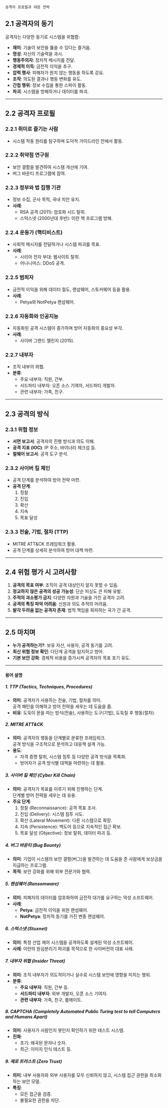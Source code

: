 ```ad-hint
공격자 프로필과 대응 전략
```
## 2.1 공격자의 동기
공격자는 다양한 동기로 시스템을 위협함:
- **재미**: 기술이 보안을 뚫을 수 있다는 즐거움.
- **명성**: 자신의 기술력을 과시.
- **행동주의자**: 정치적 메시지를 전달.
- **경제적 이득**: 금전적 이익을 추구.
- **압력 행사**: 피해자가 원치 않는 행동을 하도록 강요.
- **조작**: 의도된 결과나 행동 변화를 유도.
- **간첩 행위**: 정보 수집을 통한 스파이 활동.
- **파괴**: 시스템을 방해하거나 데이터를 파괴.

---

## 2.2 공격자 프로필
### 2.2.1 취미로 즐기는 사람
- 시스템 작동 원리를 탐구하며 도덕적 가이드라인 안에서 활동.

### 2.2.2 취약점 연구원
- 보안 결함을 발견하여 시스템 개선에 기여.
- 버그 바운티 프로그램에 참여.

### 2.2.3 정부와 법 집행 기관
- 정보 수집, 군사 목적, 국내 치안 유지.
- **사례**:
  - RSA 공격 (2011): 암호화 시드 탈취.
  - 스턱스넷 (2000년대 후반): 이란 핵 프로그램 방해.

### 2.2.4 운동가 (핵티비스트)
- 사회적 메시지를 전달하거나 시스템 파괴를 목표.
- **사례**:
  - 시리아 전자 부대: 웹사이트 탈취.
  - 어나니머스: DDoS 공격.

### 2.2.5 범죄자
- 금전적 이익을 위해 데이터 절도, 랜섬웨어, 스토커웨어 등을 활용.
- **사례**:
  - Petya와 NotPetya 랜섬웨어.

### 2.2.6 자동화와 인공지능
- 자동화된 공격 시스템이 증가하며 방어 자동화의 중요성 부각.
- **사례**:
  - 사이버 그랜드 챌린지 (2015).

### 2.2.7 내부자
- 조직 내부의 위협.
- **분류**:
  - 주요 내부자: 직원, 간부.
  - 서드파티 내부자: 오픈 소스 기여자, 서드파티 개발자.
  - 관련 내부자: 가족, 친구.

---

## 2.3 공격의 방식
### 2.3.1 위협 정보
- **서면 보고서**: 공격자의 진행 방식과 의도 이해.
- **공격 지표 (IOC)**: IP 주소, 바이너리 체크섬 등.
- **멀웨어 보고서**: 공격 도구 분석.

### 2.3.2 사이버 킬 체인
- 공격 단계를 분석하여 방어 전략 마련.
- **공격 단계**:
  1. 정찰
  2. 진입
  3. 확산
  4. 지속
  5. 목표 달성

### 2.3.3 전술, 기법, 절차 (TTP)
- MITRE ATT&CK 프레임워크 활용.
- 공격 단계를 상세히 분석하여 방어 대책 마련.

---

## 2.4 위험 평가 시 고려사항
1. **공격의 목표 여부**: 조직이 공격 대상인지 알지 못할 수 있음.
2. **정교하지 않은 공격의 성공 가능성**: 단순 피싱도 큰 피해 유발.
3. **주적의 과소평가 금지**: 다양한 자원과 기술을 가진 공격자 고려.
4. **공격의 특징 파악 어려움**: 신원과 의도 추적의 어려움.
5. **발각 두려움 없는 공격자 존재**: 법적 책임을 회피하는 국가 간 공격.

---

## 2.5 마치며
- **누가 공격하는가?**: 보유 자산, 사용자, 공격 동기를 고려.
- **최신 위협 정보 확인**: 다단계 공격을 탐지하고 방어.
- **기본 보안 강화**: 경제적 비용을 증가시켜 공격자의 목표 포기 유도.

---
#### 용어 설명
##### 1. TTP (Tactics, Techniques, Procedures)
- **의미**: 공격자가 사용하는 전술, 기법, 절차를 의미.  
  공격 패턴을 이해하고 방어 전략을 세우는 데 도움을 줌.
- **비유**: 도둑이 문을 따는 방식(전술), 사용하는 도구(기법), 도둑질 후 행동(절차).
##### 2. MITRE ATT&CK
- **의미**: 공격자의 행동을 단계별로 분류한 프레임워크.  
  공격 방식을 구조적으로 분석하고 대응책 설계 가능.
- **용도**:
  - 자격 증명 탈취, 시스템 침투 등 다양한 공격 방식을 목록화.
  - 방어자가 공격 방식별 대책을 마련하는 데 활용.
##### 3. 사이버 킬 체인 (Cyber Kill Chain)
- **의미**: 공격자가 목표를 이루기 위해 진행하는 단계.  
  단계별 방어 전략을 세우는 데 유용.
- **주요 단계**:
  1. 정찰 (Reconnaissance): 공격 목표 조사.
  2. 진입 (Delivery): 시스템 침투 시도.
  3. 확산 (Lateral Movement): 다른 시스템으로 확장.
  4. 지속 (Persistence): 백도어 등으로 지속적인 접근 확보.
  5. 목표 달성 (Objective): 정보 탈취, 데이터 파괴 등.
##### 4. 버그 바운티 (Bug Bounty)
- **의미**: 기업이 시스템의 보안 결함(버그)을 발견하는 데 도움을 준 사람에게 보상금을 지급하는 프로그램.
- **목적**: 보안 강화를 위해 외부 전문가와 협력.
##### 5. 랜섬웨어 (Ransomware)
- **의미**: 피해자의 데이터를 암호화하여 금전적 대가를 요구하는 악성 소프트웨어.
- **사례**:
  - **Petya**: 금전적 이익을 위한 랜섬웨어.
  - **NotPetya**: 정치적 동기를 가진 변종 랜섬웨어.
##### 6. 스턱스넷 (Stuxnet)
- **의미**: 특정 산업 제어 시스템을 공격하도록 설계된 악성 소프트웨어.
- **사례**: 이란의 원심분리기 파괴를 목적으로 한 사이버전의 대표 사례.
##### 7. 내부자 위협 (Insider Threat)
- **의미**: 조직 내부자가 의도적이거나 실수로 시스템 보안에 영향을 미치는 행위.
- **분류**:
  - **주요 내부자**: 직원, 간부 등.
  - **서드파티 내부자**: 외부 개발자, 오픈 소스 기여자.
  - **관련 내부자**: 가족, 친구, 룸메이트.
##### 8. CAPTCHA (Completely Automated Public Turing test to tell Computers and Humans Apart)
- **의미**: 사용자가 사람인지 봇인지 확인하기 위한 테스트 시스템.
- **진화**:
  - 초기: 왜곡된 문자나 숫자.
  - 최근: 이미지 인식 테스트 등.
##### 9. 제로 트러스트 (Zero Trust)
- **의미**: 내부 사용자와 외부 사용자를 모두 신뢰하지 않고, 시스템 접근 권한을 최소화하는 보안 모델.
- **특징**:
  - 모든 접근을 검증.
  - 불필요한 권한을 차단.
